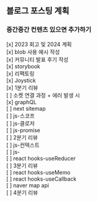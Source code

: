 ## 블로그 포스팅 계획

### 중간중간 컨텐츠 있으면 추가하기

[x] 2023 회고 및 2024 계획   
[x] blob 사용 예시 작성     
[x] 커뮤니티 발표 후기 작성     
[x] storybook     
[x] 리팩토링   
[x] Joystick    
[x] 1분기 리뷰    
[ ] 소켓 연결 과정 + 에러 발생 시     
[x] graphQL    
[ ] next sitemap    
[ ] js-스코프    
[ ] js-클로저    
[ ] js-promise    
[ ] 2분기 리뷰     
[ ] js-컨텍스트    
[ ] js-       
[ ] react hooks-useReducer    
[ ] 3분기 리뷰    
[ ] react hooks-useMemo    
[ ] react hooks-useCallback     
[ ] naver map api    
[ ] 4분기 리뷰    
